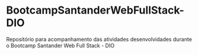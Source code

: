 # BootcampSantanderWebFullStack-DIO
Repositório para acompanhamento das atividades desenvolvidades durante o Bootcamp Santander Web Full Stack - DIO
